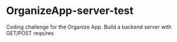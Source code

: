 # OrganizeApp-server-test
Coding challenge for the Organize App. Build a backend server with GET/POST reqs/res
